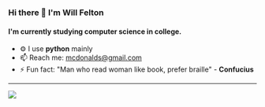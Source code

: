 ### Hi there 👋 I'm Will Felton

#### I'm currently studying computer science in college.

- ⚙️ I use **python** mainly
- 📫 Reach me: mcdonalds@gmail.com
- ⚡️ Fun fact: "Man who read woman like book, prefer braille" - **Confucius**

---


<p align="left>
    <a href="https://www.google.xom">
        <img src="https://img.shields.io/badge/python-3670A0?style=for-the-badge&logo=python&logoColor=ffdd54"/> 
    </a>
                                                                                                                                            
</p>
